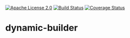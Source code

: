 [![Apache License 2.0](https://img.shields.io/:license-Apache%20License%202.0-blue.svg?style=plastic)](https://github.com/Singleton06/dynamic-builder/blob/master/LICENSE)
[![Build Status](https://img.shields.io/travis/kansal10/dynamic-builder.svg?branch=master)](https://travis-ci.org/kansal10/dynamic-builder.svg?branch=master)
[![Coverage Status](https://coveralls.io/repos/github/kansal10/dynamic-builder/badge.png?branch=master)](https://coveralls.io/github/kansal10/dynamic-builder?branch=master)

# dynamic-builder
